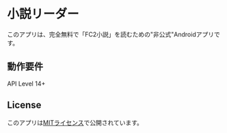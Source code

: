 # 小説リーダー

このアプリは、完全無料で「FC2小説」を読むための"非公式"Androidアプリです。

## 動作要件

API Level 14+

## License

このアプリは[MITライセンス](LICENSE)で公開されています。
